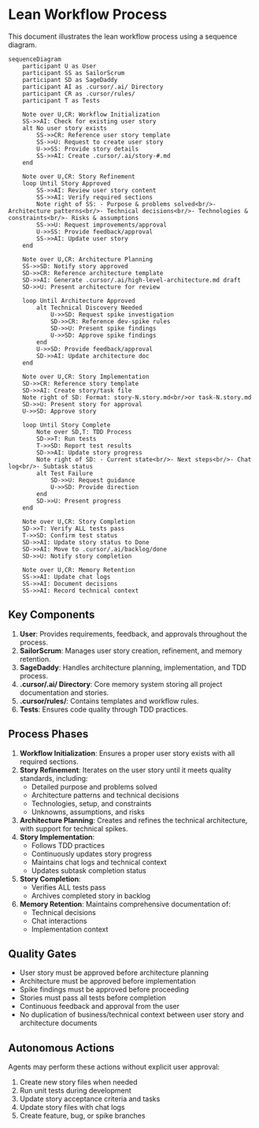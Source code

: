 # Lean Workflow Process

This document illustrates the lean workflow process using a sequence diagram.

```mermaid
sequenceDiagram
    participant U as User
    participant SS as SailorScrum
    participant SD as SageDaddy
    participant AI as .cursor/.ai/ Directory
    participant CR as .cursor/rules/
    participant T as Tests

    Note over U,CR: Workflow Initialization
    SS->>AI: Check for existing user story
    alt No user story exists
        SS->>CR: Reference user story template
        SS->>U: Request to create user story
        U->>SS: Provide story details
        SS->>AI: Create .cursor/.ai/story-#.md
    end

    Note over U,CR: Story Refinement
    loop Until Story Approved
        SS->>AI: Review user story content
        SS->>AI: Verify required sections
        Note right of SS: - Purpose & problems solved<br/>- Architecture patterns<br/>- Technical decisions<br/>- Technologies & constraints<br/>- Risks & assumptions
        SS->>U: Request improvements/approval
        U->>SS: Provide feedback/approval
        SS->>AI: Update user story
    end

    Note over U,CR: Architecture Planning
    SS->>SD: Notify story approved
    SD->>CR: Reference architecture template
    SD->>AI: Generate .cursor/.ai/high-level-architecture.md draft
    SD->>U: Present architecture for review
    
    loop Until Architecture Approved
        alt Technical Discovery Needed
            U->>SD: Request spike investigation
            SD->>CR: Reference dev-spike rules
            SD->>U: Present spike findings
            U->>SD: Approve spike findings
        end
        U->>SD: Provide feedback/approval
        SD->>AI: Update architecture doc
    end

    Note over U,CR: Story Implementation
    SD->>CR: Reference story template
    SD->>AI: Create story/task file
    Note right of SD: Format: story-N.story.md<br/>or task-N.story.md
    SD->>U: Present story for approval
    U->>SD: Approve story
    
    loop Until Story Complete
        Note over SD,T: TDD Process
        SD->>T: Run tests
        T->>SD: Report test results
        SD->>AI: Update story progress
        Note right of SD: - Current state<br/>- Next steps<br/>- Chat log<br/>- Subtask status
        alt Test Failure
            SD->>U: Request guidance
            U->>SD: Provide direction
        end
        SD->>U: Present progress
    end

    Note over U,CR: Story Completion
    SD->>T: Verify ALL tests pass
    T->>SD: Confirm test status
    SD->>AI: Update story status to Done
    SD->>AI: Move to .cursor/.ai/backlog/done
    SD->>U: Notify story completion

    Note over U,CR: Memory Retention
    SS->>AI: Update chat logs
    SS->>AI: Document decisions
    SS->>AI: Record technical context
```

## Key Components

1. **User**: Provides requirements, feedback, and approvals throughout the process.
2. **SailorScrum**: Manages user story creation, refinement, and memory retention.
3. **SageDaddy**: Handles architecture planning, implementation, and TDD process.
4. **.cursor/.ai/ Directory**: Core memory system storing all project documentation and stories.
5. **.cursor/rules/**: Contains templates and workflow rules.
6. **Tests**: Ensures code quality through TDD practices.

## Process Phases

1. **Workflow Initialization**: Ensures a proper user story exists with all required sections.
2. **Story Refinement**: Iterates on the user story until it meets quality standards, including:
   - Detailed purpose and problems solved
   - Architecture patterns and technical decisions
   - Technologies, setup, and constraints
   - Unknowns, assumptions, and risks
3. **Architecture Planning**: Creates and refines the technical architecture, with support for technical spikes.
4. **Story Implementation**: 
   - Follows TDD practices
   - Continuously updates story progress
   - Maintains chat logs and technical context
   - Updates subtask completion status
5. **Story Completion**: 
   - Verifies ALL tests pass
   - Archives completed story in backlog
6. **Memory Retention**: Maintains comprehensive documentation of:
   - Technical decisions
   - Chat interactions
   - Implementation context

## Quality Gates

- User story must be approved before architecture planning
- Architecture must be approved before implementation
- Spike findings must be approved before proceeding
- Stories must pass all tests before completion
- Continuous feedback and approval from the user
- No duplication of business/technical context between user story and architecture documents

## Autonomous Actions

Agents may perform these actions without explicit user approval:
1. Create new story files when needed
2. Run unit tests during development
3. Update story acceptance criteria and tasks
4. Update story files with chat logs
5. Create feature, bug, or spike branches



